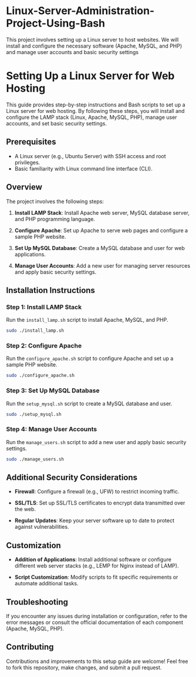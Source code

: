 # Linux-Server-Administration-Project-Using-Bash
This project involves setting up a Linux server to host websites. We will install and configure the necessary software (Apache, MySQL, and PHP) and manage user accounts and basic security settings

# Setting Up a Linux Server for Web Hosting

This guide provides step-by-step instructions and Bash scripts to set up a Linux server for web hosting. By following these steps, you will install and configure the LAMP stack (Linux, Apache, MySQL, PHP), manage user accounts, and set basic security settings.

## Prerequisites

- A Linux server (e.g., Ubuntu Server) with SSH access and root privileges.
- Basic familiarity with Linux command line interface (CLI).

## Overview

The project involves the following steps:

1. **Install LAMP Stack**: Install Apache web server, MySQL database server, and PHP programming language.

2. **Configure Apache**: Set up Apache to serve web pages and configure a sample PHP website.

3. **Set Up MySQL Database**: Create a MySQL database and user for web applications.

4. **Manage User Accounts**: Add a new user for managing server resources and apply basic security settings.

## Installation Instructions

### Step 1: Install LAMP Stack

Run the `install_lamp.sh` script to install Apache, MySQL, and PHP.

```bash
sudo ./install_lamp.sh
```

### Step 2: Configure Apache

Run the `configure_apache.sh` script to configure Apache and set up a sample PHP website.

```bash
sudo ./configure_apache.sh
```

### Step 3: Set Up MySQL Database

Run the `setup_mysql.sh` script to create a MySQL database and user.

```bash
sudo ./setup_mysql.sh
```

### Step 4: Manage User Accounts

Run the `manage_users.sh` script to add a new user and apply basic security settings.

```bash
sudo ./manage_users.sh
```

## Additional Security Considerations

- **Firewall**: Configure a firewall (e.g., UFW) to restrict incoming traffic.
  
- **SSL/TLS**: Set up SSL/TLS certificates to encrypt data transmitted over the web.

- **Regular Updates**: Keep your server software up to date to protect against vulnerabilities.

## Customization

- **Addition of Applications**: Install additional software or configure different web server stacks (e.g., LEMP for Nginx instead of LAMP).

- **Script Customization**: Modify scripts to fit specific requirements or automate additional tasks.

## Troubleshooting

If you encounter any issues during installation or configuration, refer to the error messages or consult the official documentation of each component (Apache, MySQL, PHP).

## Contributing

Contributions and improvements to this setup guide are welcome! Feel free to fork this repository, make changes, and submit a pull request.